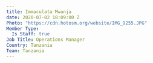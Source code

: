 ```yaml
---
title: Immaculata Mwanja
date: 2020-07-02 18:09:00 Z
Photo: "https://cdn.hotosm.org/website/IMG_9255.JPG"
Member Type:
  Is Staff: true
Job Title: Operations Manager
Country: Tanzania
Team: Tanzania
---
```


